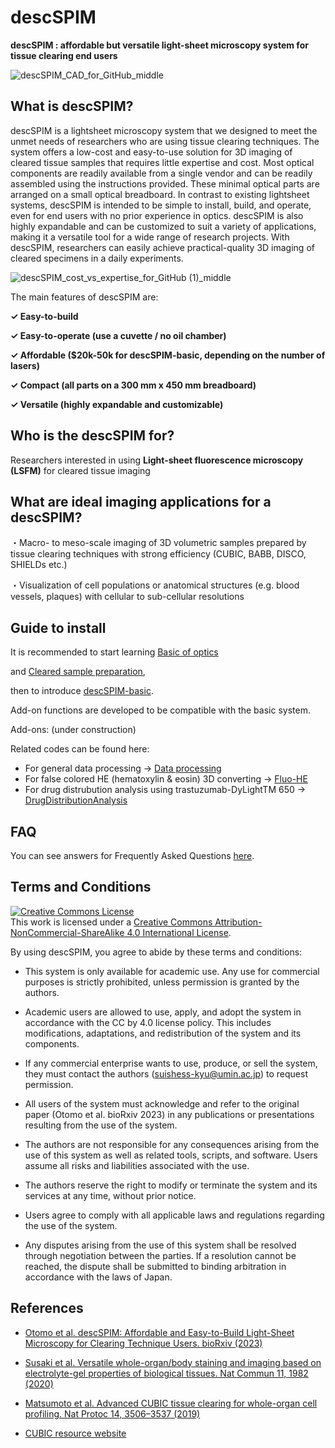 # descSPIM

**descSPIM : affordable but versatile light-sheet microscopy system for tissue clearing end users**

![descSPIM_CAD_for_GitHub_middle](https://github.com/dbsb-juntendo/descSPIM/assets/126061350/f2d5b706-65d0-48b8-8c36-c4be8a2e1a56)

## What is descSPIM?

descSPIM is a lightsheet microscopy system that we designed to meet the unmet needs of researchers who are using tissue clearing techniques. The system offers a low-cost and easy-to-use solution for 3D imaging of cleared tissue samples that requires little expertise and cost. Most optical components are readily available from a single vendor and can be readily assembled using the instructions provided. These minimal optical parts are arranged on a small optical breadboard. In contrast to existing lightsheet systems, descSPIM is intended to be simple to install, build, and operate, even for end users with no prior experience in optics. descSPIM is also highly expandable and can be customized to suit a variety of applications, making it a versatile tool for a wide range of research projects. With descSPIM, researchers can easily achieve practical-quality 3D imaging of cleared specimens in a daily experiments.

![descSPIM_cost_vs_expertise_for_GitHub (1)_middle](https://github.com/dbsb-juntendo/descSPIM/assets/126061350/952cae5c-883a-4f3d-b6ba-bc8a15625755)

The main features of descSPIM are:

**✓ Easy-to-build**

**✓ Easy-to-operate (use a cuvette / no oil chamber)**

**✓ Affordable ($20k-50k for descSPIM-basic, depending on the number of lasers)**

**✓ Compact (all parts on a 300 mm x 450 mm breadboard)**

**✓ Versatile (highly expandable and customizable)**

##

## Who is the descSPIM for?

Researchers interested in using **Light-sheet fluorescence microscopy (LSFM)** for cleared tissue imaging

##

## What are ideal imaging applications for a descSPIM?

・Macro- to meso-scale imaging of 3D volumetric samples prepared by tissue clearing techniques with strong efficiency (CUBIC, BABB, DISCO, SHIELDs etc.)

・Visualization of cell populations or anatomical structures (e.g. blood vessels, plaques) with cellular to sub-cellular resolutions

## 

## Guide to install

It is recommended to start learning [Basic of optics](https://github.com/dbsb-juntendo/descSPIM/blob/main/DOCs/Basics%20of%20optics.md) 

and [Cleared sample preparation](https://github.com/dbsb-juntendo/descSPIM/blob/main/DOCs/Cleared%20sample%20preparation.md), 

then to introduce [descSPIM-basic](https://github.com/dbsb-juntendo/descSPIM/blob/main/descSPIM-basic/descSPIM-basic.md). 

Add-on functions are developed to be compatible with the basic system.

Add-ons: (under construction)

Related codes can be found here:  
- For general data processing -> [Data processing](https://github.com/dbsb-juntendo/descSPIM/blob/main/DOCs/Data%20processing.md)  
- For false colored HE (hematoxylin & eosin) 3D converting -> [Fluo-HE](https://github.com/dbsb-juntendo/descSPIM/blob/main/DOCs/Fluo-HE.md)
- For drug distrubution analysis using trastuzumab-DyLightTM 650 -> [DrugDistributionAnalysis]()

## 

## FAQ

You can see answers for Frequently Asked Questions [here](https://github.com/dbsb-juntendo/descSPIM/blob/main/DOCs/FAQ.md). 

## 

## Terms and Conditions

<a rel="license" href="http://creativecommons.org/licenses/by-nc-sa/4.0/"><img alt="Creative Commons License" style="border-width:0" src="https://i.creativecommons.org/l/by-nc-sa/4.0/88x31.png" /></a><br />This work is licensed under a <a rel="license" href="http://creativecommons.org/licenses/by-nc-sa/4.0/">Creative Commons Attribution-NonCommercial-ShareAlike 4.0 International License</a>.

By using descSPIM, you agree to abide by these terms and conditions:

- This system is only available for academic use. Any use for commercial purposes is strictly prohibited, unless permission is granted by the authors.

- Academic users are allowed to use, apply, and adopt the system in accordance with the CC by 4.0 license policy. This includes modifications, adaptations, and redistribution of the system and its components.

- If any commercial enterprise wants to use, produce, or sell the system, they must contact the authors (suishess-kyu@umin.ac.jp) to request permission.

- All users of the system must acknowledge and refer to the original paper (Otomo et al. bioRxiv 2023) in any publications or presentations resulting from the use of the system.

- The authors are not responsible for any consequences arising from the use of this system as well as related tools, scripts, and software. Users assume all risks and liabilities associated with the use.

- The authors reserve the right to modify or terminate the system and its services at any time, without prior notice.

- Users agree to comply with all applicable laws and regulations regarding the use of the system.

- Any disputes arising from the use of this system shall be resolved through negotiation between the parties. If a resolution cannot be reached, the dispute shall be submitted to binding arbitration in accordance with the laws of Japan.

## 

## References

- [Otomo et al. descSPIM: Affordable and Easy-to-Build Light-Sheet Microscopy for Clearing Technique Users. bioRxiv (2023)](https://www.biorxiv.org/content/10.1101/2023.05.02.539136v2) 

- [Susaki et al. Versatile whole-organ/body staining and imaging based on electrolyte-gel properties of biological tissues. Nat Commun 11, 1982 (2020)](https://doi.org/10.1038/s41467-020-15906-5)

- [Matsumoto et al. Advanced CUBIC tissue clearing for whole-organ cell profiling. Nat Protoc 14, 3506–3537 (2019)](https://doi.org/10.1038/s41596-019-0240-9)

- [CUBIC resource website](http://cubic.riken.jp)


